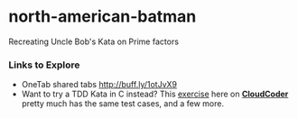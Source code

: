 north-american-batman
=====================

Recreating Uncle Bob's Kata on Prime factors

### Links to Explore 
- OneTab shared tabs http://buff.ly/1otJvX9
- Want to try a TDD Kata in C instead? This [exercise][CCexec] here on [**CloudCoder**][CC] pretty much has the same test cases, and a few more.

[CCexec]: http://bit.ly/primeKG
[CC]: https://cloudcoder.org/demo/#home
